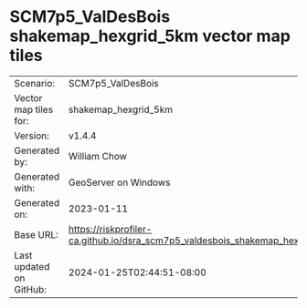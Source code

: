 # SCM7p5_ValDesBois shakemap_hexgrid_5km vector map tiles

|    			|			|
| --------------------- | --------------------- |
| Scenario:		| SCM7p5_ValDesBois		|
| Vector map tiles for:	| shakemap_hexgrid_5km		|
| Version:		| v1.4.4		|
| Generated by:		| William Chow	|
| Generated with:	| GeoServer on Windows	|
| Generated on:		| 2023-01-11	|
| Base URL:		| <https://riskprofiler-ca.github.io/dsra_scm7p5_valdesbois_shakemap_hexgrid_5km/> |
| Last updated on GitHub: | 2024-01-25T02:44:51-08:00 |
